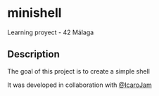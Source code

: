 # minishell
Learning proyect - 42 Málaga

## Description

The goal of this project is to create a simple shell

It was developed in collaboration with [@IcaroJam](https://www.github.com/IcaroJam)
